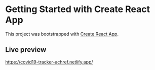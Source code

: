 # Getting Started with Create React App

This project was bootstrapped with [Create React App](https://github.com/facebook/create-react-app).

## Live preview 

https://covid19-tracker-achref.netlify.app/
